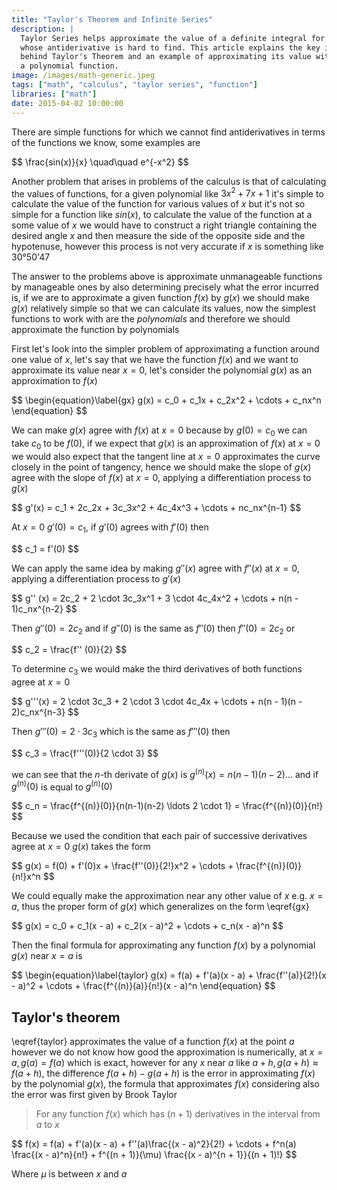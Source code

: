 ```yaml
---
title: "Taylor's Theorem and Infinite Series"
description: |
  Taylor Series helps approximate the value of a definite integral for a function
  whose antiderivative is hard to find. This article explains the key ideas
  behind Taylor's Theorem and an example of approximating its value with
  a polynomial function.
image: /images/math-generic.jpeg
tags: ["math", "calculus", "taylor series", "function"]
libraries: ["math"]
date: 2015-04-02 10:00:00
---
```


There are simple functions for which we cannot find antiderivatives in terms of the functions we know, some examples are

<div>$$
\frac{sin(x)}{x} \quad\quad e^{-x^2}
$$</div>

Another problem that arises in problems of the calculus is that of calculating the values of functions, for a given polynomial like $3x^2 + 7x + 1$ it's simple to calculate the value of the function for various values of $x$ but it's not so simple for a function like $sin(x)$, to calculate the value of the function at a some value of $x$ we would have to construct a right triangle containing the desired angle $x$ and then measure the side of the opposite side and the hypotenuse, however this process is not very accurate if $x$ is something like 30°50'47

The answer to the problems above is approximate unmanageable functions by manageable ones by also determining precisely what the error incurred is, if we are to approximate a given function $f(x)$ by $g(x)$ we should make $g(x)$ relatively simple so that we can calculate its values, now the simplest functions to work with are the *polynomials* and therefore we should approximate the function by polynomials

First let's look into the simpler problem of approximating a function around one value of $x$, let's say that we have the function $f(x)$ and we want to approximate its value near $x = 0$, let's consider the polynomial $g(x)$ as an approximation to $f(x)$

<div>$$
\begin{equation}\label{gx}
g(x) = c_0 + c_1x + c_2x^2 + \cdots + c_nx^n
\end{equation}
$$</div>

We can make $g(x)$ agree with $f(x)$ at $x = 0$ because by $g(0) = c_0$ we can take $c_0$ to be $f(0)$, if we expect that $g(x)$ is an approximation of $f(x)$ at $x = 0$ we would also expect that the tangent line at $x = 0$ approximates the curve closely in the point of tangency, hence we should make the slope of $g(x)$ agree with the slope of $f(x)$ at $x = 0$, applying a differentiation process to $g(x)$

<div>$$
g'(x) = c_1 + 2c_2x + 3c_3x^2 + 4c_4x^3 + \cdots + nc_nx^{n-1}
$$</div>

At $x = 0$ $g'(0) = c_1$, if $g'(0)$ agrees with $f'(0)$ then

<div>$$
c_1 = f'(0)
$$</div>

We can apply the same idea by making $g'' (x)$ agree with $f'' (x)$ at $x = 0$, applying a differentiation process to $g'(x)$

<div>$$
g'' (x) = 2c_2 + 2 \cdot 3c_3x^1 + 3 \cdot 4c_4x^2 + \cdots + n(n - 1)c_nx^{n-2}
$$</div>

Then $g'' (0) = 2c_2$ and if $g'' (0)$ is the same as $f'' (0)$ then $f'' (0) = 2c_2$ or

<div>$$
c_2 = \frac{f'' (0)}{2}
$$</div>

To determine $c_3$ we would make the third derivatives of both functions agree at $x = 0$

<div>$$
g'''(x) = 2 \cdot 3c_3 + 2 \cdot 3 \cdot 4c_4x + \cdots + n(n - 1)(n - 2)c_nx^{n-3}
$$</div>

Then $g''' (0) = 2 \cdot 3c_3$ which is the same as $f''' (0)$ then

<div>$$
c_3 = \frac{f'''(0)}{2 \cdot 3}
$$</div>

we can see that the $n$-th derivate of $g(x)$ is $g^{(n)}(x) = n(n - 1)(n - 2)\ldots$ and if $g^{(n)}(0)$ is equal to $g^{(n)}(0)$

<div>$$
c_n = \frac{f^{(n)}(0)}{n(n-1)(n-2) \ldots 2 \cdot 1} = \frac{f^{(n)}(0)}{n!}
$$</div>

Because we used the condition that each pair of successive derivatives agree at $x = 0$ $g(x)$ takes the form

<div>$$
g(x) = f(0) + f'(0)x + \frac{f''(0)}{2!}x^2 + \cdots + \frac{f^{(n)}(0)}{n!}x^n
$$</div>

We could equally make the approximation near any other value of $x$ e.g. $x = a$, thus the proper form of $g(x)$ which generalizes on the form \eqref{gx}

<div>$$
g(x) = c_0 + c_1(x - a) + c_2(x - a)^2 + \cdots + c_n(x - a)^n
$$</div>

Then the final formula for approximating any function $f(x)$ by a polynomial $g(x)$ near $x = a$ is

<div>$$
\begin{equation}\label{taylor}
g(x) = f(a) + f'(a)(x - a) + \frac{f''(a)}{2!}(x - a)^2 + \cdots + \frac{f^{(n)}(a)}{n!}(x - a)^n
\end{equation}
$$</div>

## Taylor's theorem

\eqref{taylor} approximates the value of a function $f(x)$ at the point $a$ however we do not know how good the approximation is numerically, at $x = a, g(a) = f(a)$ which is exact, however for any $x$ near $a$ like $a + h, g(a + h) \approx f(a + h)$, the difference $f(a + h) - g(a + h)$ is the error in approximating $f(x)$ by the polynomial $g(x)$, the formula that approximates $f(x)$ considering also the error was first given by Brook Taylor

> For any function $f(x)$ which has $(n + 1)$ derivatives in the interval from $a$ to $x$

<div>$$
f(x) = f(a) + f'(a)(x - a) + f''(a)\frac{(x - a)^2}{2!} + \cdots + f^n(a) \frac{(x - a)^n}{n!} + f^{(n + 1)}(\mu) \frac{(x - a)^{n + 1}}{(n + 1)!}
$$</div>

Where $\mu$ is between $x$ and $a$

